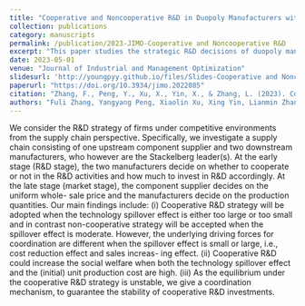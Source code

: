 ```yaml
---
title: "Cooperative and Noncooperative R&D in Duopoly Manufacturers with a Common Supplier"
collection: publications
category: manuscripts
permalink: /publication/2023-JIMO-Cooperative and Noncooperative R&D
excerpt: "This paper studies the strategic R&D decisions of duopoly manufacturers in a supply chain with a common supplier, analyzing cooperative and noncooperative R&D strategies under a Stackelberg game framework."
date: 2023-05-01
venue: "Journal of Industrial and Management Optimization"
slidesurl: 'http://youngpyy.github.io/files/Slides-Cooperative and Noncooperative R&D.pptx'
paperurl: "https://doi.org/10.3934/jimo.2022085"
citation: "Zhang, F., Peng, Y., Xu, X., Yin, X., & Zhang, L. (2023). Cooperative and Noncooperative R&D in Duopoly Manufacturers with a Common Supplier. <i>Journal of Industrial and Management Optimization</i>, 19(5), 3230–3254. https://doi.org/10.3934/jimo.2022085"
authors: "Fuli Zhang, Yangyang Peng, Xiaolin Xu, Xing Yin, Lianmin Zhang"
---
```


We consider the R&D strategy of firms under competitive environments from the supply chain perspective. Specifically, we investigate a supply chain consisting of one upstream component supplier and two downstream manufacturers, who however are the Stackelberg leader(s). At the early stage (R&D stage), the two manufacturers decide on whether to cooperate or not in the R&D activities and how much to invest in R&D accordingly. At the late stage (market stage), the component supplier decides on the uniform whole- sale price and the manufacturers decide on the production quantities. Our main findings include: (i) Cooperative R&D strategy will be adopted when the technology spillover effect is either too large or too small and in contrast non-cooperative strategy will be accepted when the spillover effect is moderate. However, the underlying driving forces for coordination are different when the spillover effect is small or large, i.e., cost reduction effect and sales increas- ing effect. (ii) Cooperative R&D could increase the social welfare when both the technology spillover effect and the (initial) unit production cost are high. (iii) As the equilibrium under the cooperative R&D strategy is unstable, we give a coordination mechanism, to guarantee the stability of cooperative R&D investments.
